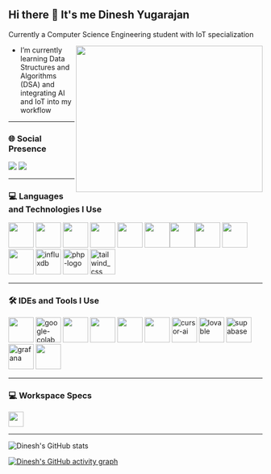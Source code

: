 ## Hi there 👋 It's me Dinesh Yugarajan

Currently a Computer Science Engineering student with IoT specialization

<img align="right" width="370" height="290" src="https://media2.giphy.com/media/C9xz2ZeHr5rqiLL8y4/giphy.gif?cid=ecf05e47f9de7egpuz7jjoq5z7herj3em4a95igf3g86msr2&rid=giphy.gif&ct=g">

- I’m currently learning Data Structures and Algorithms (DSA) and integrating AI and IoT into my workflow

---

### 🌐 Social Presence
[<img src="https://img.shields.io/badge/LinkedIn-0077B5?style=for-the-badge&logo=linkedin&logoColor=white" />](https://www.linkedin.com/in/dineshyugarajan/) 
[<img src="https://img.shields.io/badge/instagram-d62976?style=for-the-badge&logo=instagram&logoColor=white" />](https://www.instagram.com/ydinesh_inc/)

---

### 💻 Languages and Technologies I Use
<img height="50" width="50" src="https://img.icons8.com/color/48/000000/python.png" /> <img height="50" width="50" src="https://img.icons8.com/color/48/000000/c-plus-plus-logo.png" /> <img height="50" width="50" src="https://img.icons8.com/color/48/000000/html-5.png" /> <img height="50" width="50" src="https://img.icons8.com/color/48/000000/css3.png" /> <img height="50" width="50" src="https://img.icons8.com/color/48/000000/javascript.png"/> <img height="50" width="50" src="https://img.icons8.com/fluent/48/000000/arduino.png"/><img height="50" width="50" src="https://img.icons8.com/color/48/000000/react-native.png"/><img height="50" width="50" src="https://img.icons8.com/color/48/000000/google-firebase-console.png"/> <img height="50" width="50" src="https://img.icons8.com/color/48/000000/mysql-logo.png"/> <img height="50" width="50" src="https://img.icons8.com/color/48/000000/nodejs.png"/> <img width="50" height="50" src="https://img.icons8.com/flat-round/64/influxdb.png" alt="influxdb"/> <img width="50" height="50" src="https://img.icons8.com/officel/80/php-logo.png" alt="php-logo"/> <img width="50" height="50" src="https://img.icons8.com/fluency/48/tailwind_css.png" alt="tailwind_css"/>

---

### 🛠️ IDEs and Tools I Use
<img height="50" width="50" src="https://img.icons8.com/color/48/000000/visual-studio-code-2019.png"/> <img width="50" height="50" src="https://img.icons8.com/color/48/google-colab.png" alt="google-colab"/> <img height="50" width="50" src="https://img.icons8.com/color/48/000000/pycharm.png"/> <img height="50" width="50" src="https://img.icons8.com/color/50/000000/git.png"/> <img height="50" width="50" src="https://img.icons8.com/dusk/64/000000/anaconda.png"/> <img height="50" src="https://img.icons8.com/officel/480/null/java-eclipse.png"/> <img width="50" height="50" src="https://img.icons8.com/fluency/48/cursor-ai.png" alt="cursor-ai"/> <img width="50" height="50" src="https://img.icons8.com/fluency/48/lovable.png" alt="lovable"/> <img width="50" height="50" src="https://img.icons8.com/fluency/48/supabase.png" alt="supabase"/> <img width="50" height="50" src="https://img.icons8.com/color/48/grafana.png" alt="grafana"/> <img height="50" src="https://img.shields.io/badge/Netlify-00C7B7?style=for-the-badge&logo=netlify&logoColor=white"/> 

---

### 💻 Workspace Specs
<img height="30" src="https://img.shields.io/badge/AMD-Ryzen_5_5500U-ED1C24?style=for-the-badge&logo=amd&logoColor=white"/> 

---

![Dinesh's GitHub stats](https://github-readme-stats.vercel.app/api?username=DineshY1011&theme=dark&show_icons=true&&hide=issues,contribs)

[![Dinesh's GitHub activity graph](https://github-readme-activity-graph.vercel.app/graph?username=DineshY1011&bg_color=000000&color=ffffff&line=51f565&point=ffffff&area=true&hide_border=true)](https://github.com/ashutosh00710/github-readme-activity-graph)